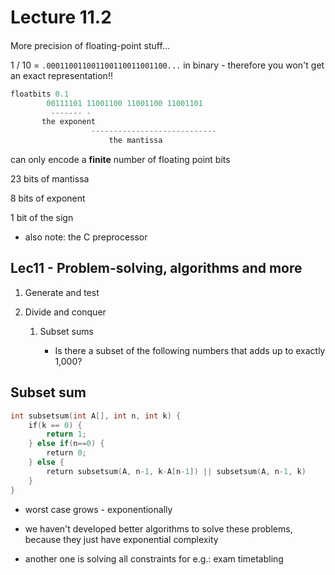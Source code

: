 # Lecture 11.2

#### 

More precision of floating-point stuff...

1 / 10 = `.000110011001100110011001100...` in binary - therefore you won't get an exact representation!!

```c
floatbits 0.1
        00111101 11001100 11001100 11001101
         ------- - 
       the exponent
                  ----------------------------
                      the mantissa
```

can only encode a **finite** number of floating point bits

23 bits of mantissa

8 bits of exponent

1 bit of the sign

- also note: the C preprocessor

## Lec11 - Problem-solving, algorithms and more

1. Generate and test

2. Divide and conquer
   
   1. Subset sums
      
      - Is there a subset of the following numbers that adds up to exactly 1,000?

## Subset sum

```c
int subsetsum(int A[], int n, int k) {
    if(k == 0) {
        return 1;
    } else if(n==0) {
        return 0;
    } else {
        return subsetsum(A, n-1, k-A[n-1]) || subsetsum(A, n-1, k)
    }
}
```

- worst case grows - exponentionally

- we haven't developed better algorithms to solve these problems, because they just have exponential complexity

- another one is solving all constraints for e.g.: exam timetabling
